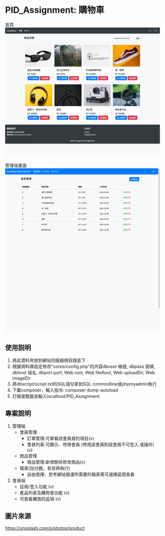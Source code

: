 # PID_Assignment: 購物車
首頁
![網站首頁](demo/shop.png)

管理端畫面
![網站首頁](demo/admin.png)
## 使用説明
1. 將此資料夾放到網站伺服器根目錄底下
2. 根據資料庫設定修改"cores/config.php"的內容dbuser 帳號, dbpass 密碼, dbhost 域名, dbport port, Web root, Web fileRoot, Web uploadDir, Web imageDir
3. 將dbscript/script.txt的SQL語句拿到SQL commndline或phpmyadmin執行
4. 下載composer，輸入指令: composer dump-autoload 
5. 打開瀏覽器並輸入localhost/PID_Assignment

## 專案說明
1. 管理端
    * 會員管理
        * 訂單管理:可單看該會員買的項目(v)
        * 會員列表:可顯示、停用會員 (停用該會員則該會員不可登入 或操作) (v)
    * 商品管理
        * 商品管理:新增刪除修改商品(v)
    * 報表(加分題，有空再執行)
        * 自由發揮，思考網站營運所需要的報表需可選擇區間查看
2. 會員端
    * 註冊/登入功能 (v)
    * 產品列表及購物車功能 (v)
    * 可查看購買的品項 (v)

## 圖片來源
https://unsplash.com/s/photos/product
